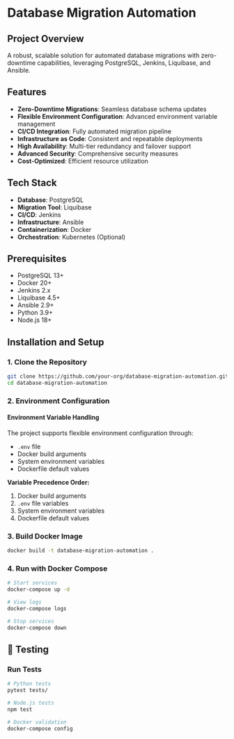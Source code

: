 # Database Migration Automation

## Project Overview

A robust, scalable solution for automated database migrations with zero-downtime capabilities, leveraging PostgreSQL, Jenkins, Liquibase, and Ansible.

## Features

- **Zero-Downtime Migrations**: Seamless database schema updates
- **Flexible Environment Configuration**: Advanced environment variable management
- **CI/CD Integration**: Fully automated migration pipeline
- **Infrastructure as Code**: Consistent and repeatable deployments
- **High Availability**: Multi-tier redundancy and failover support
- **Advanced Security**: Comprehensive security measures
- **Cost-Optimized**: Efficient resource utilization

## Tech Stack

- **Database**: PostgreSQL
- **Migration Tool**: Liquibase
- **CI/CD**: Jenkins
- **Infrastructure**: Ansible
- **Containerization**: Docker
- **Orchestration**: Kubernetes (Optional)

## Prerequisites

- PostgreSQL 13+
- Docker 20+
- Jenkins 2.x
- Liquibase 4.5+
- Ansible 2.9+
- Python 3.9+
- Node.js 18+

## Installation and Setup

### 1. Clone the Repository
```bash
git clone https://github.com/your-org/database-migration-automation.git
cd database-migration-automation
```

### 2. Environment Configuration

#### Environment Variable Handling

The project supports flexible environment configuration through:
- `.env` file
- Docker build arguments
- System environment variables
- Dockerfile default values

**Variable Precedence Order:**
1. Docker build arguments
2. `.env` file variables
3. System environment variables
4. Dockerfile default values

### 3. Build Docker Image

```bash
docker build -t database-migration-automation .
```

### 4. Run with Docker Compose

```bash
# Start services
docker-compose up -d

# View logs
docker-compose logs

# Stop services
docker-compose down
```

## 🧪 Testing

### Run Tests
```bash
# Python tests
pytest tests/

# Node.js tests
npm test

# Docker validation
docker-compose config
```
